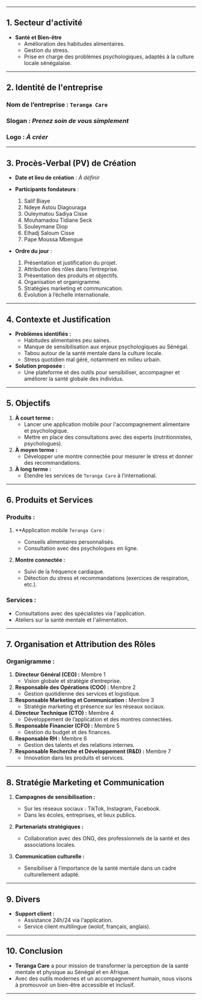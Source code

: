 

---

## 1. **Secteur d'activité**

- **Santé et Bien-être**
    - Amélioration des habitudes alimentaires.
    - Gestion du stress.
    - Prise en charge des problèmes psychologiques, adaptés à la culture locale sénégalaise.

---

## 2. **Identité de l'entreprise**

### Nom de l’entreprise : `Teranga Care`

### Slogan : _Prenez soin de vous simplement_

### Logo : _À créer_

---

## 3. **Procès-Verbal (PV) de Création**

- **Date et lieu de création** : _À définir_
    
- **Participants fondateurs** :
    
    1.  Salif Biaye
    2.  Ndeye Astou Diagouraga
    3.  Ouleymatou Sadiya Cisse
    4.  Mouhamadou Tidiane Seck
    5.  Souleymane Diop
    6.  Elhadj Saloum Cisse
    7. Pape Moussa Mbengue
- **Ordre du jour** :
    
    1. Présentation et justification du projet.
    2. Attribution des rôles dans l’entreprise.
    3. Présentation des produits et objectifs.
    4. Organisation et organigramme.
    5. Stratégies marketing et communication.
    6. Évolution à l’échelle internationale.

---

## 4. **Contexte et Justification**

- **Problèmes identifiés :**
    - Habitudes alimentaires peu saines.
    - Manque de sensibilisation aux enjeux psychologiques au Sénégal.
    - Tabou autour de la santé mentale dans la culture locale.
    - Stress quotidien mal géré, notamment en milieu urbain.
- **Solution proposée :**
    - Une plateforme et des outils pour sensibiliser, accompagner et améliorer la santé globale des individus.

---

## 5. **Objectifs**

1. **À court terme :**
    - Lancer une application mobile pour l'accompagnement alimentaire et psychologique.
    - Mettre en place des consultations avec des experts (nutritionnistes, psychologues).
2. **À moyen terme :**
    - Développer une montre connectée pour mesurer le stress et donner des recommandations.
3. **À long terme :**
    - Étendre les services de `Teranga Care` à l’international.

---

## 6. **Produits et Services**

### Produits :

1. **Application mobile `Teranga Care` :
    
    - Conseils alimentaires personnalisés.
    - Consultation avec des psychologues en ligne.
2. **Montre connectée :**
    
    - Suivi de la fréquence cardiaque.
    - Détection du stress et recommandations (exercices de respiration, etc.).

### Services :

- Consultations avec des spécialistes via l'application.
- Ateliers sur la santé mentale et l'alimentation.

---

## 7. **Organisation et Attribution des Rôles**

### Organigramme :

1. **Directeur Général (CEO) :** Membre 1
    - Vision globale et stratégie d’entreprise.
2. **Responsable des Opérations (COO) :** Membre 2
    - Gestion quotidienne des services et logistique.
3. **Responsable Marketing et Communication :** Membre 3
    - Stratégie marketing et présence sur les réseaux sociaux.
4. **Directeur Technique (CTO) :** Membre 4
    - Développement de l’application et des montres connectées.
5. **Responsable Financier (CFO) :** Membre 5
    - Gestion du budget et des finances.
6. **Responsable RH :** Membre 6
    - Gestion des talents et des relations internes.
7. **Responsable Recherche et Développement (R&D) :** Membre 7
    - Innovation dans les produits et services.

---

## 8. **Stratégie Marketing et Communication**

1. **Campagnes de sensibilisation :**
    
    - Sur les réseaux sociaux : TikTok, Instagram, Facebook.
    - Dans les écoles, entreprises, et lieux publics.
2. **Partenariats stratégiques :**
    
    - Collaboration avec des ONG, des professionnels de la santé et des associations locales.
3. **Communication culturelle :**
    
    - Sensibiliser à l’importance de la santé mentale dans un cadre culturellement adapté.

---

## 9. **Divers**

- **Support client :**
    - Assistance 24h/24 via l'application.
    - Service client multilingue (wolof, français, anglais).

---

## 10. **Conclusion**

- **Teranga Care** a pour mission de transformer la perception de la santé mentale et physique au Sénégal et en Afrique.
- Avec des outils modernes et un accompagnement humain, nous visons à promouvoir un bien-être accessible et inclusif.

---


